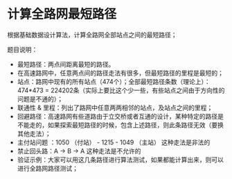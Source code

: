 计算全路网最短路径
=
根据基础数据设计算法，计算全路网全部站点之间的最短路径；<br/>

题目说明：
* 最短路径：两点间距离最短的路径。
* 在高速路网中，任意两点间的路径走法有很多，但最短路径的里程是最短的；
* 站点：路网中现有的所有站点（474个）；全部最短路径条数（理论上）：474*473 = 224202条（实际上要比这个少一些，有些站点之间由于方向性的问题是不通的）；
* 联通性 & 里程：列出了路网中任意两两相邻的站点，及站点之间的里程；
* 回避路径：高速路网有些道路由于立交桥或者互通的设计，某种特定的路径是不能走的，如果探索最短路径的时候，包含上述路径，则此条路径无效（要换其他走法）；
* 主付站问题 ：1050 （付站） - 1215 - 1049 （主站） 这种走法是非法的
* 禁止回头路：A -> B -> A 这种走法是不允许的
* 验证示例：大家可以用这几条路径进行算法测试，如果都能计算出来，则可以进行全路网路径测试；
